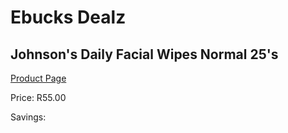 
# Ebucks Dealz
## Johnson's Daily Facial Wipes Normal 25's
[Product Page](https://www.ebucks.com/web/shop/productSelected.do?prodId=1133379543&catId=1186088243)

Price: R55.00

Savings: 


	